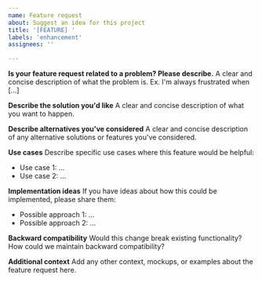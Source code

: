 ```yaml
---
name: Feature request
about: Suggest an idea for this project
title: '[FEATURE] '
labels: 'enhancement'
assignees: ''

---
```


**Is your feature request related to a problem? Please describe.**
A clear and concise description of what the problem is. Ex. I'm always frustrated when [...]

**Describe the solution you'd like**
A clear and concise description of what you want to happen.

**Describe alternatives you've considered**
A clear and concise description of any alternative solutions or features you've considered.

**Use cases**
Describe specific use cases where this feature would be helpful:
- Use case 1: ...
- Use case 2: ...

**Implementation ideas**
If you have ideas about how this could be implemented, please share them:
- Possible approach 1: ...
- Possible approach 2: ...

**Backward compatibility**
Would this change break existing functionality? How could we maintain backward compatibility?

**Additional context**
Add any other context, mockups, or examples about the feature request here.